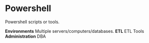Powershell
==========

Powershell scripts or tools.

**Environments**  Multiple servers/computers/databases.
**ETL** ETL Tools
**Administration** DBA
